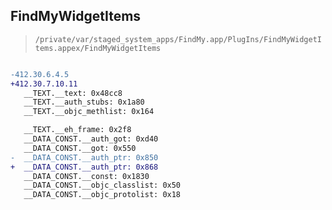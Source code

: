 ## FindMyWidgetItems

> `/private/var/staged_system_apps/FindMy.app/PlugIns/FindMyWidgetItems.appex/FindMyWidgetItems`

```diff

-412.30.6.4.5
+412.30.7.10.11
   __TEXT.__text: 0x48cc8
   __TEXT.__auth_stubs: 0x1a80
   __TEXT.__objc_methlist: 0x164

   __TEXT.__eh_frame: 0x2f8
   __DATA_CONST.__auth_got: 0xd40
   __DATA_CONST.__got: 0x550
-  __DATA_CONST.__auth_ptr: 0x850
+  __DATA_CONST.__auth_ptr: 0x868
   __DATA_CONST.__const: 0x1830
   __DATA_CONST.__objc_classlist: 0x50
   __DATA_CONST.__objc_protolist: 0x18

```
